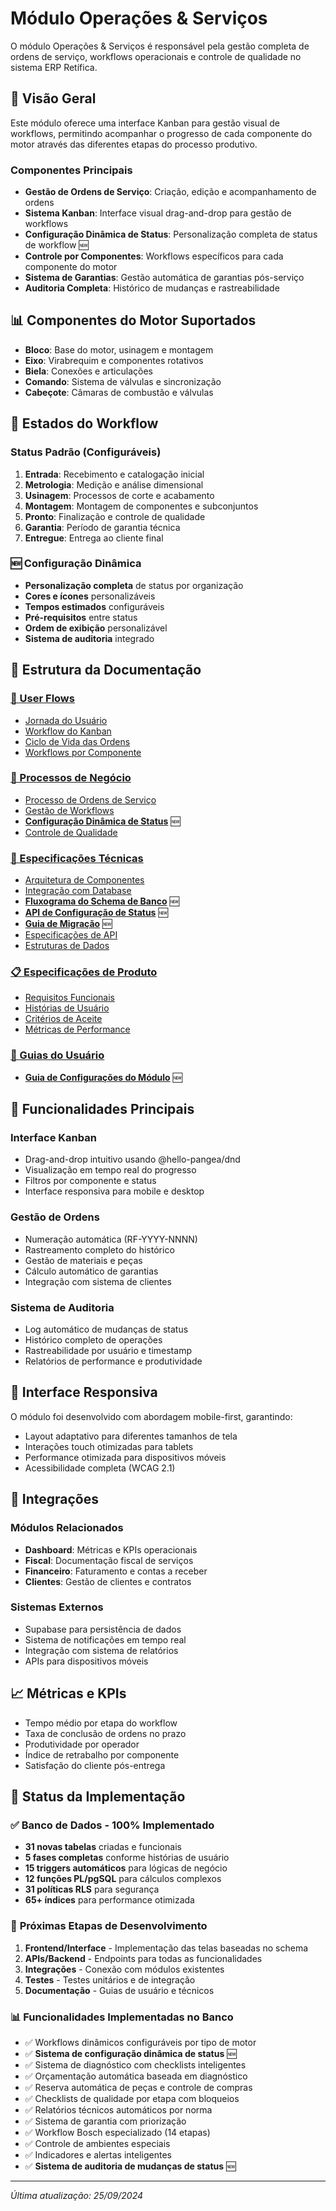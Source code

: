 # Módulo Operações & Serviços

O módulo Operações & Serviços é responsável pela gestão completa de ordens de serviço, workflows operacionais e controle de qualidade no sistema ERP Retífica.

## 🎯 Visão Geral

Este módulo oferece uma interface Kanban para gestão visual de workflows, permitindo acompanhar o progresso de cada componente do motor através das diferentes etapas do processo produtivo.

### Componentes Principais
- **Gestão de Ordens de Serviço**: Criação, edição e acompanhamento de ordens
- **Sistema Kanban**: Interface visual drag-and-drop para gestão de workflows
- **Configuração Dinâmica de Status**: Personalização completa de status de workflow 🆕
- **Controle por Componentes**: Workflows específicos para cada componente do motor
- **Sistema de Garantias**: Gestão automática de garantias pós-serviço
- **Auditoria Completa**: Histórico de mudanças e rastreabilidade

## 📊 Componentes do Motor Suportados

- **Bloco**: Base do motor, usinagem e montagem
- **Eixo**: Virabrequim e componentes rotativos
- **Biela**: Conexões e articulações
- **Comando**: Sistema de válvulas e sincronização
- **Cabeçote**: Câmaras de combustão e válvulas

## 🔄 Estados do Workflow

### Status Padrão (Configuráveis)
1. **Entrada**: Recebimento e catalogação inicial
2. **Metrologia**: Medição e análise dimensional
3. **Usinagem**: Processos de corte e acabamento
4. **Montagem**: Montagem de componentes e subconjuntos
5. **Pronto**: Finalização e controle de qualidade
6. **Garantia**: Período de garantia técnica
7. **Entregue**: Entrega ao cliente final

### 🆕 Configuração Dinâmica
- **Personalização completa** de status por organização
- **Cores e ícones** personalizáveis
- **Tempos estimados** configuráveis
- **Pré-requisitos** entre status
- **Ordem de exibição** personalizável
- **Sistema de auditoria** integrado

## 📁 Estrutura da Documentação

### [🚀 User Flows](./user-flows/)
- [Jornada do Usuário](./user-flows/operations-user-journey.md)
- [Workflow do Kanban](./user-flows/kanban-workflow.md)
- [Ciclo de Vida das Ordens](./user-flows/order-lifecycle.md)
- [Workflows por Componente](./user-flows/component-workflows.md)

### [💼 Processos de Negócio](./business-processes/)
- [Processo de Ordens de Serviço](./business-processes/service-order-process.md)
- [Gestão de Workflows](./business-processes/workflow-management.md)
- [**Configuração Dinâmica de Status**](./business-processes/dynamic-workflow-status-configuration.md) 🆕
- [Controle de Qualidade](./business-processes/quality-control.md)

### [🔧 Especificações Técnicas](./technical-specs/)
- [Arquitetura de Componentes](./technical-specs/component-architecture.md)
- [Integração com Database](./technical-specs/database-integration.md)
- [**Fluxograma do Schema de Banco**](./technical-specs/database-schema-flowchart.md) 🆕
- [**API de Configuração de Status**](./technical-specs/workflow-status-configuration-api.md) 🆕
- [**Guia de Migração**](./technical-specs/workflow-status-migration-guide.md) 🆕
- [Especificações de API](./technical-specs/api-specifications.md)
- [Estruturas de Dados](./technical-specs/data-structures.md)

### [📋 Especificações de Produto](./product-specs/)
- [Requisitos Funcionais](./product-specs/functional-requirements.md)
- [Histórias de Usuário](./product-specs/user-stories.md)
- [Critérios de Aceite](./product-specs/acceptance-criteria.md)
- [Métricas de Performance](./product-specs/performance-metrics.md)

### [📖 Guias do Usuário](./user-guides/)
- [**Guia de Configurações do Módulo**](./user-guides/operations-configuration-guide.md) 🆕

## 🚀 Funcionalidades Principais

### Interface Kanban
- Drag-and-drop intuitivo usando @hello-pangea/dnd
- Visualização em tempo real do progresso
- Filtros por componente e status
- Interface responsiva para mobile e desktop

### Gestão de Ordens
- Numeração automática (RF-YYYY-NNNN)
- Rastreamento completo do histórico
- Gestão de materiais e peças
- Cálculo automático de garantias
- Integração com sistema de clientes

### Sistema de Auditoria
- Log automático de mudanças de status
- Histórico completo de operações
- Rastreabilidade por usuário e timestamp
- Relatórios de performance e produtividade

## 📱 Interface Responsiva

O módulo foi desenvolvido com abordagem mobile-first, garantindo:
- Layout adaptativo para diferentes tamanhos de tela
- Interações touch otimizadas para tablets
- Performance otimizada para dispositivos móveis
- Acessibilidade completa (WCAG 2.1)

## 🔗 Integrações

### Módulos Relacionados
- **Dashboard**: Métricas e KPIs operacionais
- **Fiscal**: Documentação fiscal de serviços
- **Financeiro**: Faturamento e contas a receber
- **Clientes**: Gestão de clientes e contratos

### Sistemas Externos
- Supabase para persistência de dados
- Sistema de notificações em tempo real
- Integração com sistema de relatórios
- APIs para dispositivos móveis

## 📈 Métricas e KPIs

- Tempo médio por etapa do workflow
- Taxa de conclusão de ordens no prazo
- Produtividade por operador
- Índice de retrabalho por componente
- Satisfação do cliente pós-entrega

## 🚀 Status da Implementação

### ✅ **Banco de Dados - 100% Implementado**
- **31 novas tabelas** criadas e funcionais
- **5 fases completas** conforme histórias de usuário
- **15 triggers automáticos** para lógicas de negócio
- **12 funções PL/pgSQL** para cálculos complexos
- **31 políticas RLS** para segurança
- **65+ índices** para performance otimizada

### 🔄 **Próximas Etapas de Desenvolvimento**
1. **Frontend/Interface** - Implementação das telas baseadas no schema
2. **APIs/Backend** - Endpoints para todas as funcionalidades
3. **Integrações** - Conexão com módulos existentes
4. **Testes** - Testes unitários e de integração
5. **Documentação** - Guias de usuário e técnicos

### 📊 **Funcionalidades Implementadas no Banco**
- ✅ Workflows dinâmicos configuráveis por tipo de motor
- ✅ **Sistema de configuração dinâmica de status** 🆕
- ✅ Sistema de diagnóstico com checklists inteligentes
- ✅ Orçamentação automática baseada em diagnóstico
- ✅ Reserva automática de peças e controle de compras
- ✅ Checklists de qualidade por etapa com bloqueios
- ✅ Relatórios técnicos automáticos por norma
- ✅ Sistema de garantia com priorização
- ✅ Workflow Bosch especializado (14 etapas)
- ✅ Controle de ambientes especiais
- ✅ Indicadores e alertas inteligentes
- ✅ **Sistema de auditoria de mudanças de status** 🆕

---

*Última atualização: 25/09/2024*